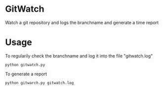 GitWatch
========
Watch a git repository and logs the branchname and generate a time report

Usage
======
To regularily check the branchname and log it into the file "gitwatch.log"

    python gitwatch.py

To generate a report

    python gitwarch.py gitwatch.log

